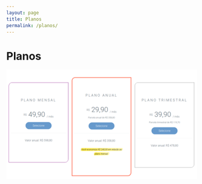 ```yaml
---
layout: page
title: Planos
permalink: /planos/
---
```


# Planos

<center>
  <img src="/assets/images/planos.png">
</center>
